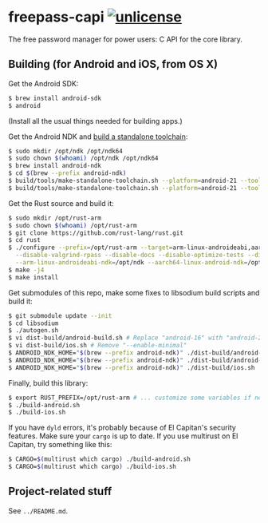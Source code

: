 # freepass-capi [![unlicense](https://img.shields.io/badge/un-license-green.svg?style=flat)](http://unlicense.org)

The free password manager for power users: C API for the core library.

## Building (for Android and iOS, from OS X)

Get the Android SDK:

```bash
$ brew install android-sdk
$ android
```

(Install all the usual things needed for building apps.)

Get the Android NDK and [build a standalone toolchain](https://developer.android.com/ndk/guides/standalone_toolchain.html):

```bash
$ sudo mkdir /opt/ndk /opt/ndk64
$ sudo chown $(whoami) /opt/ndk /opt/ndk64
$ brew install android-ndk
$ cd $(brew --prefix android-ndk)
$ build/tools/make-standalone-toolchain.sh --platform=android-21 --toolchain=arm-linux-androideabi-clang3.6 --install-dir=/opt/ndk
$ build/tools/make-standalone-toolchain.sh --platform=android-21 --toolchain=aarch64-linux-android-clang3.6 --install-dir=/opt/ndk64
```

Get the Rust source and build it:

```bash
$ sudo mkdir /opt/rust-arm
$ sudo chown $(whoami) /opt/rust-arm
$ git clone https://github.com/rust-lang/rust.git
$ cd rust
$ ./configure --prefix=/opt/rust-arm --target=arm-linux-androideabi,aarch64-linux-android,armv7-apple-ios,armv7s-apple-ios,aarch64-apple-ios,i386-apple-ios,x86_64-apple-ios,x86_64-apple-darwin \
  --disable-valgrind-rpass --disable-docs --disable-optimize-tests --disable-llvm-assertions --enable-fast-make --disable-jemalloc --enable-clang \
  --arm-linux-androideabi-ndk=/opt/ndk --aarch64-linux-android-ndk=/opt/ndk64
$ make -j4
$ make install
```

Get submodules of this repo, make some fixes to libsodium build scripts and build it:

```bash
$ git submodule update --init
$ cd libsodium
$ ./autogen.sh
$ vi dist-build/android-build.sh # Replace "android-16" with "android-21", remove "--enable-minimal"
$ vi dist-build/ios.sh # Remove "--enable-minimal"
$ ANDROID_NDK_HOME="$(brew --prefix android-ndk)" ./dist-build/android-arm.sh
$ ANDROID_NDK_HOME="$(brew --prefix android-ndk)" ./dist-build/android-armv8-a.sh
$ ANDROID_NDK_HOME="$(brew --prefix android-ndk)" ./dist-build/ios.sh
```

Finally, build this library:

```bash
$ export RUST_PREFIX=/opt/rust-arm # ... customize some variables if necessary (see the scripts)
$ ./build-android.sh
$ ./build-ios.sh
```

If you have `dyld` errors, it's probably because of El Capitan's security features.
Make sure your `cargo` is up to date.
If you use multirust on El Capitan, try something like this:

```bash
$ CARGO=$(multirust which cargo) ./build-android.sh
$ CARGO=$(multirust which cargo) ./build-ios.sh
```

## Project-related stuff

See `../README.md`.

